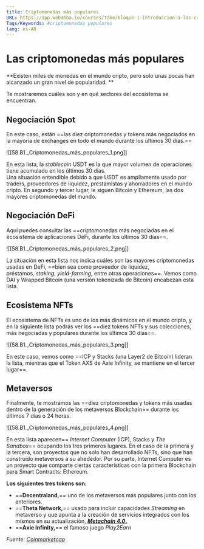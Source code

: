 ```yaml
---
title: Criptomonedas más populares
URL: https://app.web3mba.io/courses/take/bloque-1-introduccion-a-las-criptomonedas/texts/35945342-u5-3-criptomonedas-mas-populares
Tags/Keywords: #criptomonedas populares
lang: es-AR
---
```

# Las criptomonedas más populares
**Existen miles de monedas en el mundo cripto, pero solo unas pocas han alcanzado un gran nivel de popularidad. **

Te mostraremos cuáles son y en qué sectores del ecosistema se encuentran.

## Negociación Spot
En este caso, están ==las diez criptomonedas y tokens más negociados en la mayoría de exchanges en todo el mundo durante los últimos 30 días.== 

![[58.B1._Criptomonedas_más_populares_1.png]]

En esta lista, la _stablecoin_ USDT es la que mayor volumen de operaciones tiene acumulado en los últimos 30 días.  
Una situación entendible debido a que USDT es ampliamente usado por traders, proveedores de liquidez, prestamistas y ahorradores en el mundo cripto. En segundo y tercer lugar, le siguen Bitcoin y Ethereum, las dos mayores criptomonedas del mundo.    

## Negociación DeFi
Aquí puedes consultar las ==criptomonedas más negociadas en el ecosistema de aplicaciones DeFi, durante los últimos 30 días==.

![[58.B1._Criptomonedas_más_populares_2.png]]

La situación en esta lista nos indica cuáles son las mayores criptomonedas usadas en DeFi, ==bien sea como proveedor de liquidez, préstamos, _staking_, _yield-farming_, entre otras operaciones==. Vemos como DAI y Wrapped Bitcoin (una versión tokenizada de Bitcoin) encabezan esta lista.

## Ecosistema NFTs
El ecosistema de NFTs es uno de los más dinámicos en el mundo cripto, y en la siguiente lista podrás ver los ==diez tokens NFTs y sus colecciones, más negociadas y populares durante los últimos 30 días==.

![[58.B1._Criptomonedas_más_populares_3.png]]

En este caso, vemos como ==ICP y Stacks (una Layer2 de Bitcoin) lideran la lista, mientras que el Token AXS de Axie Infinity, se mantiene en el tercer lugar==.

## Metaversos
Finalmente, te mostramos las ==diez criptomonedas y tokens más usadas dentro de la generación de los metaversos Blockchain== durante los últimos 7 días o 24 horas.

![[58.B1._Criptomonedas_más_populares_4.png]]

En esta lista aparecen== _Internet Computer_ (ICP), Stacks y _The Sandbox_== ocupando los tres primeros lugares. En el caso de la primera y la tercera, son proyectos que no solo han desarrollado NFTs, sino que han construido metaversos a su alrededor. Por su parte, Internet Computer es un proyecto que comparte ciertas características con la primera Blockchain para Smart Contracts: Ethereum.

**Los siguientes tres tokens son:**
- ==**Decentraland,**== uno de los metaversos más populares junto con los anteriores.
- ==**Theta Network,**== usado para incluir capacidades _Streaming_ en metaverso y que apunta a la creación de servicios integrados con los mismos en su actualización, [**_Metachain 4.0_.**](https://www.thetatoken.org/)
- ==**Axie Infinity,**== el famoso juego _Play2Earn_

_Fuente: [Coinmarketcap](https://coinmarketcap.com/es)_